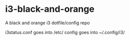 # i3-black-and-orange
A black and orange i3 dotfile/config repo

i3status.conf goes into /etc/
config goes into ~/.config/i3/
